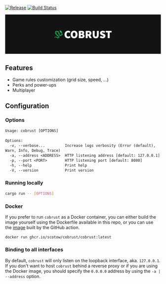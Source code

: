 [![Release](https://img.shields.io/github/v/tag/scotow/cobrust?label=version)](https://github.com/scotow/cobrust/tags)
[![Build Status](https://img.shields.io/github/actions/workflow/status/scotow/cobrust/docker.yml)](https://github.com/scotow/cobrust/actions)


![Banner](banner.png)

## Features

- Game rules customization (grid size, speed, ...)
- Perks and power-ups
- Multiplayer

## Configuration

### Options

```
Usage: cobrust [OPTIONS]

Options:
  -v, --verbose...         Increase logs verbosity (Error (default), Warn, Info, Debug, Trace)
  -a, --address <ADDRESS>  HTTP listening address [default: 127.0.0.1]
  -p, --port <PORT>        HTTP listening port [default: 8080]
  -h, --help               Print help
  -V, --version            Print version
```

### Running locally

```sh
cargo run -- [OPTIONS]
```

### Docker

If you prefer to run `cobrust` as a Docker container, you can either build the image yourself using the Dockerfile available in this repo, or you can use the [image](https://github.com/scotow/cobrust/pkgs/container/cobrust%2Fcobrust) built by the GitHub action.

```
docker run ghcr.io/scotow/cobrust/cobrust:latest
```

### Binding to all interfaces

By default, `cobrust` will only listen on the loopback interface, aka. `127.0.0.1`. If you don't want to host `cobrust` behind a reverse proxy or if you are using the Docker image, you should specify the `0.0.0.0` address by using the `-a | --address` option.